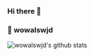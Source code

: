 ### Hi there 👋

   ### 👩 wowalswjd
 
   ![wowalswjd's github stats](https://github-readme-stats.vercel.app/api?username=wowalswjd&show_icons=true)

<!--
**wowalswjd/wowalswjd** is a ✨ _special_ ✨ repository because its `README.md` (this file) appears on your GitHub profile.

Here are some ideas to get you started:

- 🔭 I’m currently working on ...
- 🌱 I’m currently learning ...
- 👯 I’m looking to collaborate on ...
- 🤔 I’m looking for help with ...
- 💬 Ask me about ...
- 📫 How to reach me: ...
- 😄 Pronouns: ...
- ⚡ Fun fact: ...
-->
